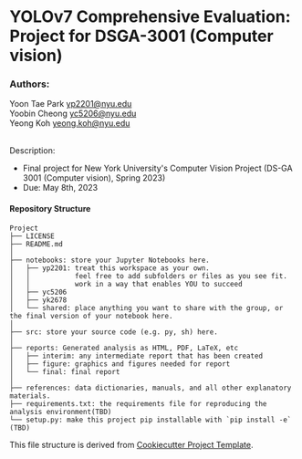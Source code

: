 # YOLOv7 Comprehensive Evaluation: Project for DSGA-3001 (Computer vision)

### Authors:
Yoon Tae Park <yp2201@nyu.edu> <br>
Yoobin Cheong <yc5206@nyu.edu> <br>
Yeong Koh <yeong.koh@nyu.edu> <br>
<br>


Description:
- Final project for New York University's Computer Vision Project (DS-GA 3001 (Computer vision), Spring 2023)
- Due: May 8th, 2023

<!-- Criteria [here](///) -->

#### Repository Structure
```
Project
├── LICENSE
├── README.md         
│
├── notebooks: store your Jupyter Notebooks here.
│   ├── yp2201: treat this workspace as your own.
│   │           feel free to add subfolders or files as you see fit.
│   │           work in a way that enables YOU to succeed
│   ├── yc5206 
│   ├── yk2678 
│   └── shared: place anything you want to share with the group, or the final version of your notebook here.
│
├── src: store your source code (e.g. py, sh) here. 
│
├── reports: Generated analysis as HTML, PDF, LaTeX, etc
│   ├── interim: any intermediate report that has been created
│   ├── figure: graphics and figures needed for report
│   └── final: final report
│
├── references: data dictionaries, manuals, and all other explanatory materials.         
├── requirements.txt: the requirements file for reproducing the analysis environment(TBD)
└── setup.py: make this project pip installable with `pip install -e` (TBD)

```
This file structure is derived from [Cookiecutter Project Template](https://drivendata.github.io/cookiecutter-data-science/).
